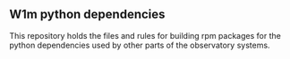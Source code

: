 ## W1m python dependencies
This repository holds the files and rules for building rpm packages for the python dependencies used by other parts of the observatory systems.
